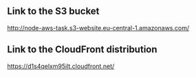 ## Link to the S3 bucket

http://node-aws-task.s3-website.eu-central-1.amazonaws.com/

## Link to the CloudFront distribution

https://d1s4qelxm95ilt.cloudfront.net/
